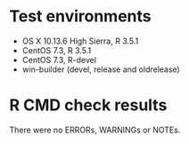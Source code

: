 # Test environments

- OS X 10.13.6 High Sierra, R 3.5.1
- CentOS 7.3, R 3.5.1
- CentOS 7.3, R-devel
- win-builder (devel, release and oldrelease)

# R CMD check results

There were no ERRORs, WARNINGs or NOTEs.
